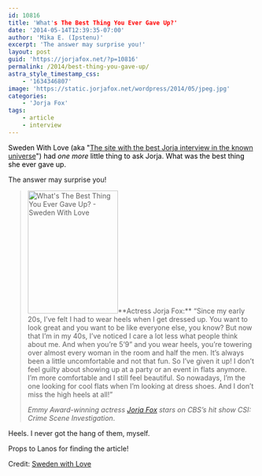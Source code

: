 ```yaml
---
id: 10816
title: 'What's The Best Thing You Ever Gave Up?'
date: '2014-05-14T12:39:35-07:00'
author: 'Mika E. (Ipstenu)'
excerpt: 'The answer may surprise you!'
layout: post
guid: 'https://jorjafox.net/?p=10816'
permalink: /2014/best-thing-you-gave-up/
astra_style_timestamp_css:
    - '1634346807'
image: 'https://static.jorjafox.net/wordpress/2014/05/jpeg.jpg'
categories:
    - 'Jorja Fox'
tags:
    - article
    - interview
---
```


<span style="color: #000000;">Sweden With Love (aka "<a title="Jorja Fox: The Wild Side" href="https://jorjafox.net/2013/jorja-fox-the-wild-side/">The site with the best Jorja interview in the known universe</a>") had _one more_ little thing to ask Jorja. What was the best thing she ever gave up.</span>

The answer may surprise you!
<blockquote><img class="alignright size-medium wp-image-10817" src="//static.jorjafox.net/wordpress/2014/05/jpeg-183x250.jpg" alt="What's The Best Thing You Ever Gave Up? - Sweden With Love" width="183" height="250" />**Actress Jorja Fox:** “Since my early 20s, I’ve felt I had to wear heels when I get dressed up. You want to look great and you want to be like everyone else, you know? But now that I’m in my 40s, I’ve noticed I care a lot less what people think about me. And when you’re 5’9” and you wear heels, you’re towering over almost every woman in the room and half the men. It’s always been a little uncomfortable and not that fun. So I’ve given it up! I don’t feel guilty about showing up at a party or an event in flats anymore. I’m more comfortable and I still feel beautiful. So nowadays, I’m the one looking for cool flats when I’m looking at dress shoes. And I don’t miss the high heels at all!”

_Emmy Award-winning actress <a href="http://www.jorjafox.com/">Jorja Fox</a> stars on CBS’s hit show CSI: Crime Scene Investigation_.</blockquote>
Heels. I never got the hang of them, myself.

Props to Lanos for finding the article!

Credit: <a href="http://www.swedenwithlove.com/2014/05/whats-best-thing-ever-gave/">Sweden with Love</a>
